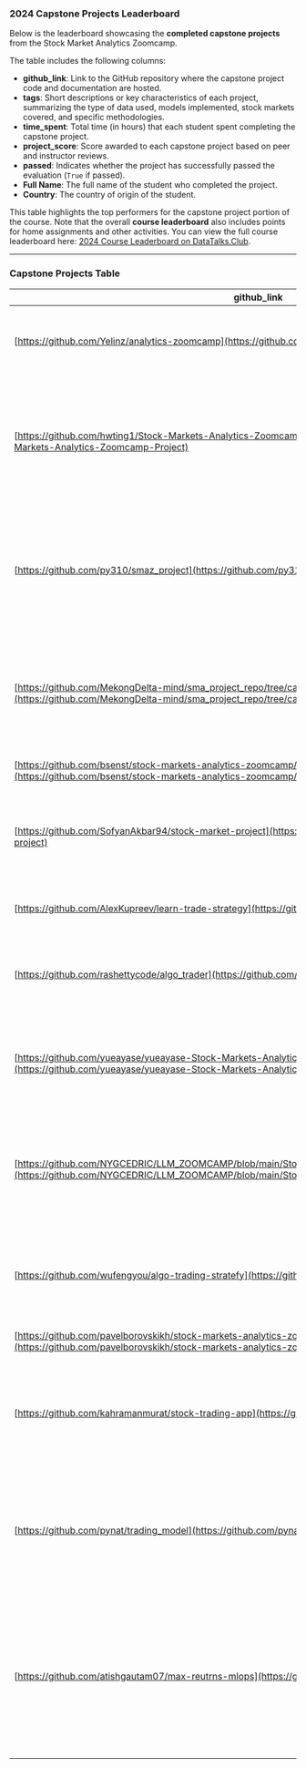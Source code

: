 ### 2024 Capstone Projects Leaderboard

Below is the leaderboard showcasing the **completed capstone projects** from the Stock Market Analytics Zoomcamp.

The table includes the following columns:
- **github_link**: Link to the GitHub repository where the capstone project code and documentation are hosted.
- **tags**: Short descriptions or key characteristics of each project, summarizing the type of data used, models implemented, stock markets covered, and specific methodologies.
- **time_spent**: Total time (in hours) that each student spent completing the capstone project.
- **project_score**: Score awarded to each capstone project based on peer and instructor reviews.
- **passed**: Indicates whether the project has successfully passed the evaluation (`True` if passed).
- **Full Name**: The full name of the student who completed the project.
- **Country**: The country of origin of the student.

This table highlights the top performers for the capstone project portion of the course. Note that the overall **course leaderboard** also includes points for home assignments and other activities. You can view the full course leaderboard here: [2024 Course Leaderboard on DataTalks.Club](https://courses.datatalks.club/sma-zoomcamp-2024/leaderboard).

---

### Capstone Projects Table
| github_link | tags | time_spent | project_score | passed | Full Name | Country |
| --- | --- | --- | --- | --- | --- | --- |
| [https://github.com/Yelinz/analytics-zoomcamp](https://github.com/Yelinz/analytics-zoomcamp) | ±80 EU,US,JP stocks; 55 years of data; ruff linter/formatter; 6% CAGR  | 20.0 | 14 | True | nan | nan |
| [https://github.com/hwting1/Stock-Markets-Analytics-Zoomcamp-Project](https://github.com/hwting1/Stock-Markets-Analytics-Zoomcamp-Project) | Replicates research paper with code (classes, LTSM, Torch); HFT; 30 stocks; portfolio optimisation; trade config; 20% CAGR | 20.0 | 14 | True | nan | nan |
| [https://github.com/py310/smaz_project](https://github.com/py310/smaz_project) | Forex trading mostly using tech. indicators ; ML models with PyCaret (14 models); end-to-end ML pipeline; not clear on data/CAGR (12%?) | 35.0 | 23 | True | Roman | Ukraine |
| [https://github.com/MekongDelta-mind/sma_project_repo/tree/capstone_rev_1](https://github.com/MekongDelta-mind/sma_project_repo/tree/capstone_rev_1) | Indian stocks (15 years history) aiming to get more than 14% CAGR and beat the index (NIFTY 50); no simulation and CAGR | 14.0 | 16 | True | P K Nayak  | India |
| [https://github.com/bsenst/stock-markets-analytics-zoomcamp/tree/main/projects/etf-analytics](https://github.com/bsenst/stock-markets-analytics-zoomcamp/tree/main/projects/etf-analytics) |  ETFs; ARIMA and LTSM models | 48.0 | 8 | True | nan | nan |
| [https://github.com/SofyanAkbar94/stock-market-project](https://github.com/SofyanAkbar94/stock-market-project) | 25 US stocks; github actions + docker + cloud deployment + dashboard; negative CAGR (-9%) | 45.0 | 24 | True | Mukhammad Sofyan Rizka Akbar | Indonesia |
| [https://github.com/AlexKupreev/learn-trade-strategy](https://github.com/AlexKupreev/learn-trade-strategy) |  top US, EU, Chinese and Indian stocks; 8% CAGR | 20.0 | 12 | True | nan | nan |
| [https://github.com/rashettycode/algo_trader](https://github.com/rashettycode/algo_trader) | 20 US stocks; alphavantage datasource and fin.news; total CAGR on test is quite large | 15.0 | 8 | True | Rahul  | Canada |
| [https://github.com/yueayase/yueayase-Stock-Markets-Analytics-Zoomcamp-Project](https://github.com/yueayase/yueayase-Stock-Markets-Analytics-Zoomcamp-Project) | US, EU, India stocks; 3 types of portfolio optimization (equal weights, mean variance, Sharpe); CAGR unknown | 40.0 | 20 | True | Dan Chen | Taiwan |
| [https://github.com/NYGCEDRIC/LLM_ZOOMCAMP/blob/main/Stock_Market_Analytics_Zoomcamp_Project.ipynb](https://github.com/NYGCEDRIC/LLM_ZOOMCAMP/blob/main/Stock_Market_Analytics_Zoomcamp_Project.ipynb) | regression (not binary), used 5 models (decision tree, randomforest, linear regression, xgboost, LSTM); high CAGR 27% | 20.0 | 13 | True | Cedric Nyagatare  | USA |
| [https://github.com/wufengyou/algo-trading-stratefy](https://github.com/wufengyou/algo-trading-stratefy) | (US) trading with 1 stock; animated charts of trades and profit and loss; compact project | nan | 12 | True | wu feng you | Taiwan |
| [https://github.com/pavelborovskikh/stock-markets-analytics-zoomcamp-2024/blob/main/project_240715.zip](https://github.com/pavelborovskikh/stock-markets-analytics-zoomcamp-2024/blob/main/project_240715.zip) | US, EU, DE stocks; CAGR 5.5% | nan | 6 | True | nan | nan |
| [https://github.com/kahramanmurat/stock-trading-app](https://github.com/kahramanmurat/stock-trading-app) |  Many US stocks (506); 4 strategies involving regression and reinforcement learning; Docker; CAGR unknown | 60.0 | 13 | True | murat kahraman | US |
| [https://github.com/pynat/trading_model](https://github.com/pynat/trading_model) | Crypto+Stocks intra-day trading (predict 1hr ahead); pandas_ta instead of TaLib; Binance API; close to the course's lectures; CAGR 8.2% | 340.0 | 15 | True | Natalie Lunau  | Germany  |
| [https://github.com/atishgautam07/max-reutrns-mlops](https://github.com/atishgautam07/max-reutrns-mlops) | 33 US+EU+Indian stocks; several commodities, Forex, Crypro tickers as features; Google Cloud deployment+ monitoring (Grafana); CAGR 32% (accurate screenshots) | 60.0 | 19 | True | Atish Gautam | India |
